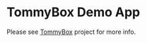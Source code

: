 # TommyBox Demo App

Please see <a href="https://github.com/xnbox/tommybox">TommyBox</a> project for more info.
